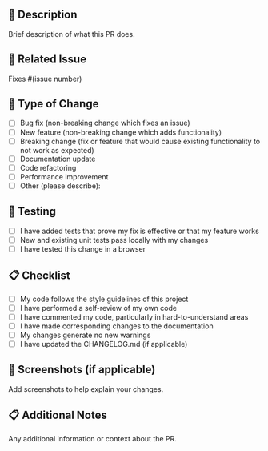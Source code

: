 ## 📝 Description

Brief description of what this PR does.

## 🔗 Related Issue

Fixes #(issue number)

## 🧪 Type of Change

- [ ] Bug fix (non-breaking change which fixes an issue)
- [ ] New feature (non-breaking change which adds functionality)
- [ ] Breaking change (fix or feature that would cause existing functionality to not work as expected)
- [ ] Documentation update
- [ ] Code refactoring
- [ ] Performance improvement
- [ ] Other (please describe):

## 🧪 Testing

- [ ] I have added tests that prove my fix is effective or that my feature works
- [ ] New and existing unit tests pass locally with my changes
- [ ] I have tested this change in a browser

## 📋 Checklist

- [ ] My code follows the style guidelines of this project
- [ ] I have performed a self-review of my own code
- [ ] I have commented my code, particularly in hard-to-understand areas
- [ ] I have made corresponding changes to the documentation
- [ ] My changes generate no new warnings
- [ ] I have updated the CHANGELOG.md (if applicable)

## 📸 Screenshots (if applicable)

Add screenshots to help explain your changes.

## 📋 Additional Notes

Any additional information or context about the PR.
